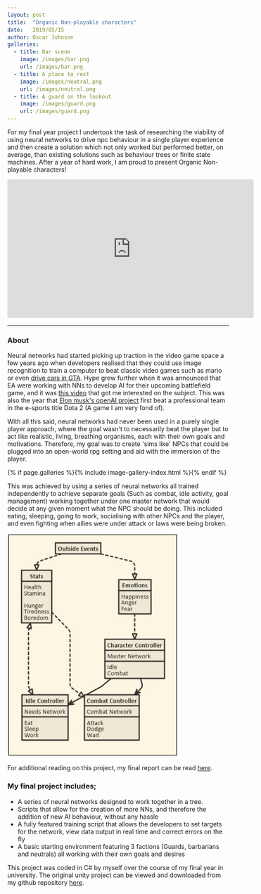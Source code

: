 ```yaml
---
layout: post
title:  "Organic Non-playable characters"
date:   2019/05/15
author: Oscar Johnson
galleries:
  - title: Bar scene
    image: /images/bar.png
    url: /images/bar.png
  - title: A place to rest
    image: /images/neutral.png
    url: /images/neutral.png
  - title: A guard on the lookout
    image: /images/guard.png
    url: /images/guard.png  
---
```

 
For my final year project I undertook the task of researching the viability of using neural networks to drive npc behaviour in a single player experience and then create a solution which not only worked but performed better, on average, than existing solutions such as behaviour trees or finite state machines. After a year of hard work, I am proud to present Organic Non-playable characters!
 
<iframe width="560" height="315" src="https://www.youtube.com/embed/nAxArUUPL_A" frameborder="0" allow="accelerometer; autoplay; encrypted-media; gyroscope; picture-in-picture" allowfullscreen></iframe>
 
---
### About
Neural networks had started picking up traction in the video game space a few years ago when developers realised that they could use image recognition to train a computer to beat classic video games such as mario or even [drive cars in GTA](https://www.youtube.com/watch?v=rvnHikUJ9T0). Hype grew further when it was announced that EA were working with NNs to develop AI for their upcoming battlefield game, and it was [this video](https://www.youtube.com/watch?v=BdtQxAvTwA4) that got me interested on the subject. This was also the year that [Elon musk's openAI project](https://www.theverge.com/2019/4/13/18309459/openai-five-dota-2-finals-ai-bot-competition-og-e-sports-the-international-champion) first beat a professional team in the e-sports title Dota 2 (A game I am very fond of). 
 
With all this said, neural networks had never been used in a purely single player approach, where the goal wasn't to necessarily beat the player but to act like realistic, living, breathing organisms, each with their own goals and motivations. Therefore, my goal was to create 'sims like' NPCs that could be plugged into an open-world rpg setting and aid with the immersion of the player.

{% if page.galleries %}{% include image-gallery-index.html %}{% endif %}
 
This was achieved by using a series of neural networks all trained independently to achieve separate goals (Such as combat, idle activity, goal management) working together under one master network that would decide at any given moment what the NPC should be doing. This included eating, sleeping, going to work, socialising with other NPCs and the player, and even fighting when allies were under attack or laws were being broken.

<img src="images/NN_flow.png">
 
For additional reading on this project, my final report can be read [here](/pdf/OrganicNPCsCopy.pdf).
 
### My final project includes;
- A series of neural networks designed to work together in a tree.
- Scripts that allow for the creation of more NNs, and therefore the addition of new AI behaviour, without any hassle
- A fully featured training script that allows the developers to set targets for the network, view data output in real time and correct errors on the fly
- A basic starting environment featuring 3 factions (Guards, barbarians and neutrals) all working with their own goals and desires
 
This project was coded in C# by myself over the course of my final year in university. The original unity project can be viewed and downloaded from my github repository [here](https://github.com/JohnnersUK/Organic-NPCs).
 
 

